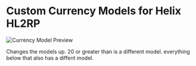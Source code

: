 # Custom Currency Models for Helix HL2RP

![Currency Model Preview](https://files.catbox.moe/gxwga7.png)

Changes the models up. 20 or greater than is a different model. everything below that also has a diffent model.
